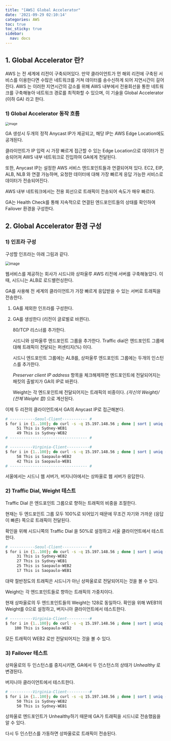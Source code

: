 ```yaml
---
title: "[AWS] Global Accelerator"
date: '2021-09-29 02:10:14'
categories: AWS
toc: true
toc_sticky: true
sidebar:
  nav: docs
---
```

## 1. Global Accelerator 란?

AWS 는 전 세계에 리전이 구축되어있다. 만약 클라이언트가 먼 해외 리전에 구축된 서비스를 이용한다면 수많은 네트워크를 거쳐 데이터를 송수신하게 되어 지연시간이 길어진다. AWS 는 이러한 지연시간의 감소를 위해 AWS 내부에서 전용회선을 통한 네트워크를 구축해놓아 네트워크 경로를 최적화할 수 있으며, 이 기술을 Global Accelerator (이하 GA) 라고 한다. 



### 1) Global Accelerator 동작 흐름

<img src="https://user-images.githubusercontent.com/60495897/135118420-8d83b660-8db1-4766-9932-9b6714a08e84.png" alt="image" style="zoom: 67%;" />

GA 생성시 두개의 정적 Anycast IP가 제공되고, 해당 IP는 AWS Edge Location에도 공개된다. 

클라이언트가 IP 입력 시 가장 빠르게 접근할 수 있는 Edge Location으로 데이터가 전송되어져 AWS 내부 네트워크로 진입하여 GA에게 전달된다. 

또한, Anycast IP는 설정한 AWS 서비스 엔드포인트들과 연결되어져 있다. EC2, EIP, ALB, NLB 와 연결 가능하며, 요청한 데이터에 대해 가장 빠르게 응답 가능한 서비스로 데이터가 전송되어진다.

AWS 내부 네트워크에서는 전용 회선으로 트래픽이 전송되어 속도가 매우 빠르다. 

GA는 Health Check를 통해 지속적으로 연결된 엔드포인트들의 상태를 확인하여 Failover 환경을 구성한다. 





## 2. Global Accelerator 환경 구성

### 1) 인프라 구성

구성할 인프라는 아래 그림과 같다.

<img src="https://user-images.githubusercontent.com/60495897/135119532-8d141c0e-2277-473b-9cb0-154dade88910.png" alt="image" style="zoom:80%;" />

웹서비스를 제공하는 회사가 시드니와 상파울루 AWS 리전에 서버를 구축해놓았다. 이 때, 시드니는 ALB로 로드밸런싱한다.

GA를 사용해 전 세계의 클라이언트가 가장 빠르게 응답받을 수 있는 서버로 트래픽을 전송한다.



1. GA를 제외한 인프라를 구성한다.

2. GA를 생성한다 (리전이 글로벌로 바뀐다). 

   80/TCP 리스너를 추가한다.

   시드니와 상파울루 엔드포인트 그룹을 추가한다. Traffic dial은 엔드포인트 그룹에 대해 트래픽이 전달되는 퍼센티지(%) 이다.

   시드니 엔드포인트 그룹에는 ALB를, 상파울루 엔드포인트 그룹에는 두개의 인스턴스를 추가한다.

   *Preserver client IP address* 항목을 체크해제하면 엔드포인트에 전달되어지는 패킷의 출발지가 GA의 IP로 바뀐다.

   Weight는 각 엔드포인트에 전달되어지는 트래픽의 비중이다. *(자신의 Weight)/ (전체 Weight 합)* 으로 계산된다.

   

이제 두 리전의 클라이언트에서 GA의 Anycast IP로 접근해본다. 

```bash
# -----------Seoul-Client----------- #
$ for i in {1..100}; do curl -s -q 15.197.148.56 ; done | sort | uniq -c | sort -nr
	 51 This is Sydney-WEB1
     49 This is Sydney-WEB2
# ---------------------------------- #

# ----------Virginia-Client----------#
$ for i in {1..100}; do curl -s -q 15.197.148.56 ; done | sort | uniq -c | sort -nr
	 58 This is Saopaulo-WEB2
     42 This is Saopaulo-WEB1
# ---------------------------------- #
```

서울에서는 시드니 웹 서버가, 버지니아에서는 상파울로 웹 서버가 응답한다. 



### 2) Traffic Dial, Weight 테스트

Traffic Dial 은 엔드포인트 그룹으로 향하는 트래픽의 비중을 조절한다. 

현재는 두 엔드포인트 그룹 모두 100%로 되어있기 때문에 무조건 자기와 가까운 (응답이 빠른) 쪽으로 트래픽이 전달된다.

확인을 위해 시드니쪽의 Traffic Dial 을 50%로 설정하고 서울 클라이언트에서 테스트한다.

```bash
# -----------Seoul-Client----------- #
$ for i in {1..100}; do curl -s -q 15.197.148.56 ; done | sort | uniq -c | sort -nr
     31 This is Sydney-WEB2
     27 This is Sydney-WEB1
     25 This is Saopaulo-WEB2
     17 This is Saopaulo-WEB1
```

대략 절반정도의 트래픽은 시드니가 아닌 상파울로로 전달되어지는 것을 볼 수 있다.



Weight는 각 엔드포인트들로 향하는 트래픽의 가중치이다.

현재 상파울로의 두 엔드포인트들의 Weight는 128로 동일하다. 확인을 위해 WEB1의 Weight를 0으로 설정하고, 버지니아 클라이언트에서 테스트한다.

```bash
# ----------Virginia-Client----------#
$ for i in {1..100}; do curl -s -q 15.197.148.56 ; done | sort | uniq -c | sort -nr
    100 This is Saopaulo-WEB2
```

모든 트래픽이 WEB2 로만 전달되어지는 것을 볼 수 있다.



### 3) Failover 테스트

상파울로의 두 인스턴스를 중지시키면, GA에서 두 인스턴스의 상태가 *Unhealthy* 로 변경된다.

버지니아 클라이언트에서 테스트한다.

```bash
# ----------Virginia-Client----------#
$ for i in {1..100}; do curl -s -q 15.197.148.56 ; done | sort | uniq -c | sort -nr
     50 This is Sydney-WEB2
     50 This is Sydney-WEB1
```

상파울로 엔드포인트가 Unhealthy하기 때문에 GA가 트래픽을 시드니로 전송했음을 알 수 있다.

다시 두 인스턴스를 가동하면 상파울로로 트래픽이 전송된다.

